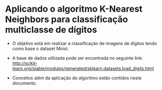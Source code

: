 # Aplicando o algoritmo K-Nearest Neighbors para classificação multiclasse de dígitos

* O objetivo está em realizar a classificação de imagens de dígitos tendo como base o dataset Mnist.

* A base de dados utilizada pode ser encontrada no seguinte link: http://scikit-learn.org/stable/modules/generated/sklearn.datasets.load_digits.html

* Conceitos além da aplicação do algoritmo estão contidos neste documento.
